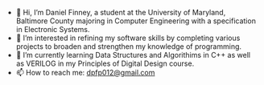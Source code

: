- 👋 Hi, I’m Daniel Finney, a student at the University of Maryland, Baltimore County majoring in Computer Engineering with a specification in Electronic Systems.
- 👀 I’m interested in refining my software skills by completing various projects to broaden and strengthen my knowledge of programming.
- 🌱 I’m currently learning Data Structures and Algorithims in C++ as well as VERILOG in my Principles of Digital Design course.
- 📫 How to reach me: dpfp012@gmail.com

<!---
dpf012/dpf012 is a ✨ special ✨ repository because its `README.md` (this file) appears on your GitHub profile.
You can click the Preview link to take a look at your changes.
--->
